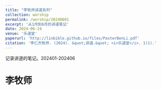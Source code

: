 ```yaml
---
title: "李牧师讲道系列"
collection: worship
permalink: /worship/20240601
excerpt: '从1月到6月的讲道笔记'
date: 2024-06-24
venue: '乐道堂'
paperurl: 'http://linbible.github.io/files/PasterBenLi.pdf'
citation: '李仁杰牧师. (2024). &quot;讲道.&quot; <i>乐道堂</i>. 1(1).'
---
```


记录讲道的笔记。202401-202406

李牧师
======